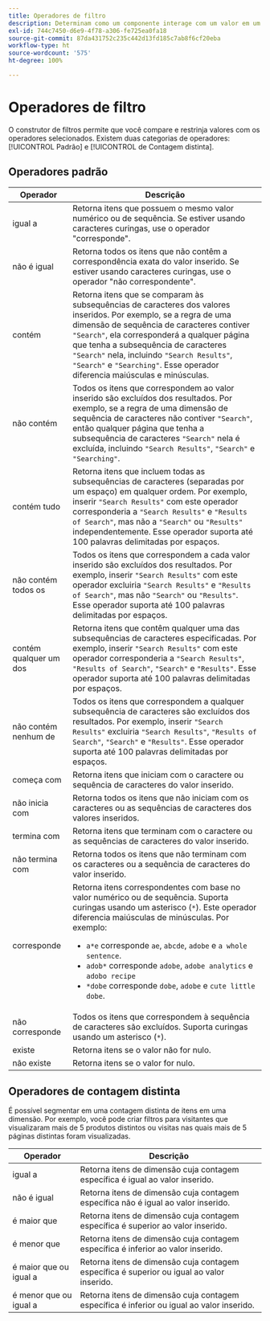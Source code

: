 ```yaml
---
title: Operadores de filtro
description: Determinam como um componente interage com um valor em um filtro.
exl-id: 744c7450-d6e9-4f78-a306-fe725ea0fa18
source-git-commit: 87da431752c235c442d13fd185c7ab8f6cf20eba
workflow-type: ht
source-wordcount: '575'
ht-degree: 100%

---
```


# Operadores de filtro

O construtor de filtros permite que você compare e restrinja valores com os operadores selecionados. Existem duas categorias de operadores: [!UICONTROL Padrão] e [!UICONTROL de Contagem distinta].

## Operadores padrão

| Operador | Descrição |
| --- | --- |
| igual a | Retorna itens que possuem o mesmo valor numérico ou de sequência. Se estiver usando caracteres curingas, use o operador &quot;corresponde&quot;. |
| não é igual | Retorna todos os itens que não contêm a correspondência exata do valor inserido.  Se estiver usando caracteres curingas, use o operador &quot;não correspondente&quot;. |
| contém | Retorna itens que se comparam às subsequências de caracteres dos valores inseridos. Por exemplo, se a regra de uma dimensão de sequência de caracteres contiver `"Search"`, ela corresponderá a qualquer página que tenha a subsequência de caracteres `"Search"` nela, incluindo `"Search Results"`, `"Search"` e `"Searching"`. Esse operador diferencia maiúsculas e minúsculas. |
| não contém | Todos os itens que correspondem ao valor inserido são excluídos dos resultados. Por exemplo, se a regra de uma dimensão de sequência de caracteres não contiver `"Search"`, então qualquer página que tenha a subsequência de caracteres `"Search"` nela é excluída, incluindo `"Search Results"`, `"Search"` e `"Searching"`. |
| contém tudo | Retorna itens que incluem todas as subsequências de caracteres (separadas por um espaço) em qualquer ordem. Por exemplo, inserir `"Search Results"` com este operador corresponderia a `"Search Results"` e `"Results of Search"`, mas não a `"Search"` ou `"Results"` independentemente. Esse operador suporta até 100 palavras delimitadas por espaços. |
| não contém todos os | Todos os itens que correspondem a cada valor inserido são excluídos dos resultados. Por exemplo, inserir `"Search Results"` com este operador excluiria `"Search Results"` e `"Results of Search"`, mas não `"Search"` ou `"Results"`. Esse operador suporta até 100 palavras delimitadas por espaços. |
| contém qualquer um dos | Retorna itens que contêm qualquer uma das subsequências de caracteres especificadas. Por exemplo, inserir `"Search Results"` com este operador corresponderia a `"Search Results"`, `"Results of Search"`, `"Search"` e `"Results"`. Esse operador suporta até 100 palavras delimitadas por espaços. |
| não contém nenhum de | Todos os itens que correspondem a qualquer subsequência de caracteres são excluídos dos resultados. Por exemplo, inserir `"Search Results"` excluiria `"Search Results"`, `"Results of Search"`, `"Search"` e `"Results"`. Esse operador suporta até 100 palavras delimitadas por espaços. |
| começa com | Retorna itens que iniciam com o caractere ou sequência de caracteres do valor inserido. |
| não inicia com | Retorna todos os itens que não iniciam com os caracteres ou as sequências de caracteres dos valores inseridos. |
| termina com | Retorna itens que terminam com o caractere ou as sequências de caracteres do valor inserido. |
| não termina com | Retorna todos os itens que não terminam com os caracteres ou a sequência de caracteres do valor inserido. |
| corresponde | Retorna itens correspondentes com base no valor numérico ou de sequência. Suporta curingas usando um asterisco (`*`). Este operador diferencia maiúsculas de minúsculas. Por exemplo:<ul><li>`a*e` corresponde `ae`, `abcde`, `adobe` e `a whole sentence`.</li><li>`adob*` corresponde `adobe`, `adobe analytics` e `adobo recipe`</li><li>`*dobe` corresponde `dobe`, `adobe` e `cute little dobe`.</li></ul> |
| não corresponde | Todos os itens que correspondem à sequência de caracteres são excluídos. Suporta curingas usando um asterisco (`*`). |
| existe | Retorna itens se o valor não for nulo. |
| não existe | Retorna itens se o valor for nulo. |

## Operadores de contagem distinta

É possível segmentar em uma contagem distinta de itens em uma dimensão. Por exemplo, você pode criar filtros para visitantes que visualizaram mais de 5 produtos distintos ou visitas nas quais mais de 5 páginas distintas foram visualizadas.

| Operador | Descrição |
| --- | --- |
| igual a | Retorna itens de dimensão cuja contagem específica é igual ao valor inserido. |
| não é igual | Retorna itens de dimensão cuja contagem específica não é igual ao valor inserido. |
| é maior que | Retorna itens de dimensão cuja contagem específica é superior ao valor inserido. |
| é menor que | Retorna itens de dimensão cuja contagem específica é inferior ao valor inserido. |
| é maior que ou igual a | Retorna itens de dimensão cuja contagem específica é superior ou igual ao valor inserido. |
| é menor que ou igual a | Retorna itens de dimensão cuja contagem específica é inferior ou igual ao valor inserido. |
